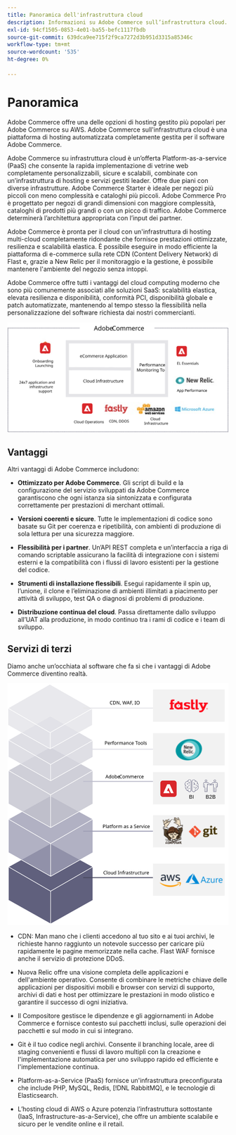 ```yaml
---
title: Panoramica dell'infrastruttura cloud
description: Informazioni su Adobe Commerce sull’infrastruttura cloud.
exl-id: 94cf1505-0853-4e01-ba55-befc1117fbdb
source-git-commit: 639dca9ee715f2f9ca7272d3b951d3315a85346c
workflow-type: tm+mt
source-wordcount: '535'
ht-degree: 0%

---
```


# Panoramica

Adobe Commerce offre una delle opzioni di hosting gestito più popolari per Adobe Commerce su AWS. Adobe Commerce sull&#39;infrastruttura cloud è una piattaforma di hosting automatizzata completamente gestita per il software Adobe Commerce.

Adobe Commerce su infrastruttura cloud è un’offerta Platform-as-a-service (PaaS) che consente la rapida implementazione di vetrine web completamente personalizzabili, sicure e scalabili, combinate con un’infrastruttura di hosting e servizi gestiti leader. Offre due piani con diverse infrastrutture. Adobe Commerce Starter è ideale per negozi più piccoli con meno complessità e cataloghi più piccoli. Adobe Commerce Pro è progettato per negozi di grandi dimensioni con maggiore complessità, cataloghi di prodotti più grandi o con un picco di traffico. Adobe Commerce determinerà l’architettura appropriata con l’input dei partner.

Adobe Commerce è pronta per il cloud con un&#39;infrastruttura di hosting multi-cloud completamente ridondante che fornisce prestazioni ottimizzate, resilienza e scalabilità elastica. È possibile eseguire in modo efficiente la piattaforma di e-commerce sulla rete CDN (Content Delivery Network) di Flast e, grazie a New Relic per il monitoraggio e la gestione, è possibile mantenere l&#39;ambiente del negozio senza intoppi.

Adobe Commerce offre tutti i vantaggi del cloud computing moderno che sono più comunemente associati alle soluzioni SaaS: scalabilità elastica, elevata resilienza e disponibilità, conformità PCI, disponibilità globale e patch automatizzate, mantenendo al tempo stesso la flessibilità nella personalizzazione del software richiesta dai nostri commercianti.

![Diagramma che mostra gli elementi architettonici di Adobe Commerce sull’infrastruttura cloud](../../../assets/playbooks/adobe-commerce-cloud-infrastructure.svg)

## Vantaggi

Altri vantaggi di Adobe Commerce includono:

- **Ottimizzato per Adobe Commerce**. Gli script di build e la configurazione del servizio sviluppati da Adobe Commerce garantiscono che ogni istanza sia sintonizzata e configurata correttamente per prestazioni di merchant ottimali.

- **Versioni coerenti e sicure**. Tutte le implementazioni di codice sono basate su Git per coerenza e ripetibilità, con ambienti di produzione di sola lettura per una sicurezza maggiore.

- **Flessibilità per i partner**. Un’API REST completa e un’interfaccia a riga di comando scriptable assicurano la facilità di integrazione con i sistemi esterni e la compatibilità con i flussi di lavoro esistenti per la gestione del codice.

- **Strumenti di installazione flessibili**. Esegui rapidamente il spin up, l’unione, il clone e l’eliminazione di ambienti illimitati a piacimento per attività di sviluppo, test QA o diagnosi di problemi di produzione.

- **Distribuzione continua del cloud**. Passa direttamente dallo sviluppo all’UAT alla produzione, in modo continuo tra i rami di codice e i team di sviluppo.

## Servizi di terzi

Diamo anche un’occhiata al software che fa sì che i vantaggi di Adobe Commerce diventino realtà.

![Diagramma che mostra lo stack di tecnologie per l’infrastruttura cloud di Adobe Commerce](../../../assets/playbooks/cloud-tech-stack.svg)

- CDN: Man mano che i clienti accedono al tuo sito e ai tuoi archivi, le richieste hanno raggiunto un notevole successo per caricare più rapidamente le pagine memorizzate nella cache. Flast WAF fornisce anche il servizio di protezione DDoS.

- Nuova Relic offre una visione completa delle applicazioni e dell&#39;ambiente operativo. Consente di combinare le metriche chiave delle applicazioni per dispositivi mobili e browser con servizi di supporto, archivi di dati e host per ottimizzare le prestazioni in modo olistico e garantire il successo di ogni iniziativa.

- Il Compositore gestisce le dipendenze e gli aggiornamenti in Adobe Commerce e fornisce contesto sui pacchetti inclusi, sulle operazioni dei pacchetti e sul modo in cui si integrano.

- Git è il tuo codice negli archivi. Consente il branching locale, aree di staging convenienti e flussi di lavoro multipli con la creazione e l&#39;implementazione automatica per uno sviluppo rapido ed efficiente e l&#39;implementazione continua.

- Platform-as-a-Service (PaaS) fornisce un&#39;infrastruttura preconfigurata che include PHP, MySQL, Redis, [!DNL RabbitMQ], e le tecnologie di Elasticsearch.

- L’hosting cloud di AWS o Azure potenzia l’infrastruttura sottostante (IaaS, Infrastructure-as-a-Service), che offre un ambiente scalabile e sicuro per le vendite online e il retail.
